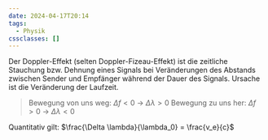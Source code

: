 ```yaml
---
date: 2024-04-17T20:14
tags:
  - Physik
cssclasses: []
---
```

Der Doppler-Effekt (selten Doppler-Fizeau-Effekt) ist die zeitliche Stauchung bzw. Dehnung eines Signals bei Veränderungen des Abstands zwischen Sender und Empfänger während der Dauer des Signals. Ursache ist die Veränderung der Laufzeit.

> Bewegung von uns weg: $\Delta f < 0$ -> $\Delta \lambda > 0$
> Bewegung zu uns her: $\Delta f > 0$ -> $\Delta \lambda < 0$

Quantitativ gilt: $\frac{\Delta \lambda}{\lambda_0} = \frac{v_e}{c}$
